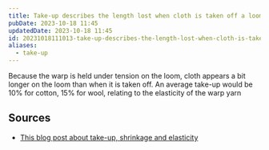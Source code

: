 ```yaml
---
title: Take-up describes the length lost when cloth is taken off a loom
pubDate: 2023-10-18 11:45
updatedDate: 2023-10-18 11:45
id: 20231018111013-take-up-describes-the-length-lost-when-cloth-is-taken-off-a-loom
aliases:
  - take-up
---
```

Because the warp is held under tension on the loom, cloth appears a bit longer on the loom than when it is taken off. An average take-up would be 10% for cotton, 15% for wool, relating to the elasticity of the warp yarn

## Sources

- [This blog post about take-up, shrinkage and elasticity](https://yarnworker.com/take-up_shrinkage_elasticity/)
